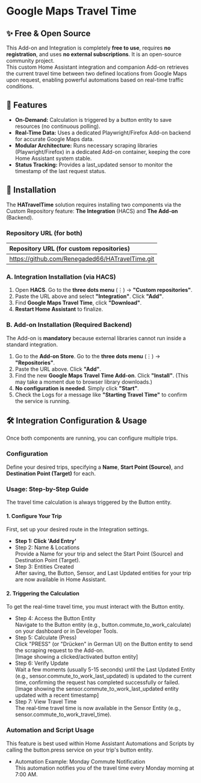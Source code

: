 # **Google Maps Travel Time**

## **✨ Free & Open Source**

This Add-on and Integration is completely **free to use**, requires **no registration**, and uses **no external subscriptions**. It is an open-source community project.  
This custom Home Assistant integration and companion Add-on retrieves the current travel time between two defined locations from Google Maps upon request, enabling powerful automations based on real-time traffic conditions.

## **🚀 Features**

* **On-Demand:** Calculation is triggered by a button entity to save resources (no continuous polling).  
* **Real-Time Data:** Uses a dedicated Playwright/Firefox Add-on backend for accurate Google Maps data.  
* **Modular Architecture:** Runs necessary scraping libraries (Playwright/Firefox) in a dedicated Add-on container, keeping the core Home Assistant system stable.  
* **Status Tracking:** Provides a last\_updated sensor to monitor the timestamp of the last request status.

## **💾 Installation**

The **HATravelTime** solution requires installing two components via the Custom Repository feature: **The Integration** (HACS) and **The Add-on** (Backend).

### **Repository URL (for both)**

| Repository URL (for custom repositories) |
| :---- |
| https://github.com/Renegaded66/HATravelTime.git |

### **A. Integration Installation (via HACS)**

1. Open **HACS**. Go to the **three dots menu** (⋮) → **"Custom repositories"**.  
2. Paste the URL above and select **"Integration"**. Click **"Add"**.  
3. Find **Google Maps Travel Time**, click **"Download"**.  
4. **Restart Home Assistant** to finalize.

### **B. Add-on Installation (Required Backend)**

The Add-on is **mandatory** because external libraries cannot run inside a standard integration.

1. Go to the **Add-on Store**. Go to the **three dots menu** (⋮) → **"Repositories"**.  
2. Paste the URL above. Click **"Add"**.  
3. Find the new **Google Maps Travel Time Add-on**. Click **"Install"**. (This may take a moment due to browser library downloads.)  
4. **No configuration is needed**. Simply click **"Start"**.  
5. Check the Logs for a message like **"Starting Travel Time"** to confirm the service is running.

## **🛠️ Integration Configuration & Usage**

Once both components are running, you can configure multiple trips.

### **Configuration**

Define your desired trips, specifying a **Name**, **Start Point (Source)**, and **Destination Point (Target)** for each.

### **Usage: Step-by-Step Guide**

The travel time calculation is always triggered by the Button entity.

#### **1\. Configure Your Trip**

First, set up your desired route in the Integration settings.

* **Step 1: Click 'Add Entry'**  
* Step 2: Name & Locations  
  Provide a Name for your trip and select the Start Point (Source) and Destination Point (Target).  
* Step 3: Entities Created  
  After saving, the Button, Sensor, and Last Updated entities for your trip are now available in Home Assistant.

#### **2\. Triggering the Calculation**

To get the real-time travel time, you must interact with the Button entity.

* Step 4: Access the Button Entity  
  Navigate to the Button entity (e.g., button.commute\_to\_work\_calculate) on your dashboard or in Developer Tools.  
* Step 5: Calculate (Press)  
  Click "PRESS" (or "Drücken" in German UI) on the Button entity to send the scraping request to the Add-on.  
  \[Image showing a clicked/activated button entity\]  
* Step 6: Verify Update  
  Wait a few moments (usually 5-15 seconds) until the Last Updated Entity (e.g., sensor.commute\_to\_work\_last\_updated) is updated to the current time, confirming the request has completed successfully or failed.  
  \[Image showing the sensor.commute\_to\_work\_last\_updated entity updated with a recent timestamp\]  
* Step 7: View Travel Time  
  The real-time travel time is now available in the Sensor Entity (e.g., sensor.commute\_to\_work\_travel\_time).

### **Automation and Script Usage**

This feature is best used within Home Assistant Automations and Scripts by calling the button.press service on your trip's button entity.

* Automation Example: Monday Commute Notification  
  This automation notifies you of the travel time every Monday morning at 7:00 AM.